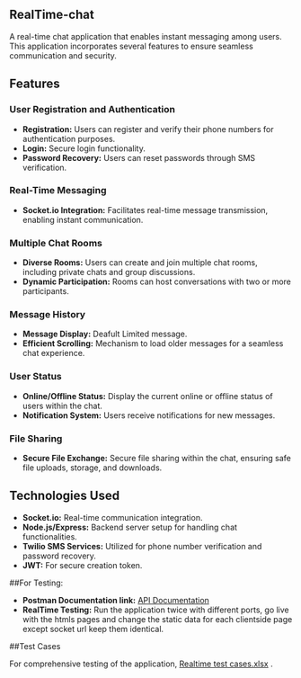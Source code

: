 ﻿## RealTime-chat
 A real-time chat application that enables instant messaging among users. This application incorporates several features to ensure seamless communication and security.

## Features

### User Registration and Authentication

- **Registration:** Users can register and verify their phone numbers for authentication purposes.
- **Login:** Secure login functionality.
- **Password Recovery:** Users can reset passwords through SMS verification.

### Real-Time Messaging

- **Socket.io Integration:** Facilitates real-time message transmission, enabling instant communication.

### Multiple Chat Rooms

- **Diverse Rooms:** Users can create and join multiple chat rooms, including private chats and group discussions.
- **Dynamic Participation:** Rooms can host conversations with two or more participants.

### Message History

- **Message Display:** Deafult Limited message.
- **Efficient Scrolling:** Mechanism to load older messages for a seamless chat experience.

### User Status

- **Online/Offline Status:** Display the current online or offline status of users within the chat.
- **Notification System:** Users receive notifications for new messages.

### File Sharing

- **Secure File Exchange:** Secure file sharing within the chat, ensuring safe file uploads, storage, and downloads.

## Technologies Used

- **Socket.io:** Real-time communication integration.
- **Node.js/Express:** Backend server setup for handling chat functionalities.
- **Twilio SMS Services:** Utilized for phone number verification and password recovery.
- **JWT:** For secure creation token.

 ##For Testing:
- **Postman Documentation link:** [API Documentation](https://documenter.getpostman.com/view/26421829/2s9YeEcs9y)
- **RealTime Testing:** Run the application twice with different ports, go live with the htmls pages and change the static data for each clientside page except socket url keep them identical.

 ##Test Cases

For comprehensive testing of the application, [Realtime test cases.xlsx](./Realtime%20test%20cases.xlsx) .


